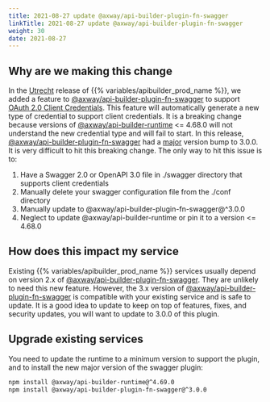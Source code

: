 ```yaml
---
title: 2021-08-27 update @axway/api-builder-plugin-fn-swagger
linkTitle: 2021-08-27 update @axway/api-builder-plugin-fn-swagger
weight: 30
date: 2021-08-27
---
```


## Why are we making this change

In the [Utrecht](/docs/release_notes/utrecht/) release of {{% variables/apibuilder_prod_name %}}, we added a feature to [@axway/api-builder-plugin-fn-swagger](https://www.npmjs.com/package/@axway/api-builder-plugin-fn-swagger) to support [OAuth 2.0 Client Credentials](/docs/developer_guide/credentials/configuring_credentials/oauth_2.0_credentials/). This feature will automatically generate a new type of credential to support client credentials. It is a breaking change because versions of [@axway/api-builder-runtime](https://www.npmjs.com/package/@axway/api-builder-runtime) <= 4.68.0 will not understand the new credential type and will fail to start. In this release, [@axway/api-builder-plugin-fn-swagger](https://www.npmjs.com/package/@axway/api-builder-plugin-fn-swagger) had a [major](https://semver.org) version bump to 3.0.0. It is very difficult to hit this breaking change. The only way to hit this issue is to:

1. Have a Swagger 2.0 or OpenAPI 3.0 file in ./swagger directory that supports client credentials
1. Manually delete your swagger configuration file from the ./conf directory
1. Manually update to @axway/api-builder-plugin-fn-swagger@^3.0.0
1. Neglect to update @axway/api-builder-runtime or pin it to a version <= 4.68.0

## How does this impact my service

Existing {{% variables/apibuilder_prod_name %}} services usually depend on version 2.x of [@axway/api-builder-plugin-fn-swagger](https://www.npmjs.com/package/@axway/api-builder-plugin-fn-swagger). They are unlikely to need this new feature. However, the 3.x version of [@axway/api-builder-plugin-fn-swagger](https://www.npmjs.com/package/@axway/api-builder-plugin-fn-swagger) is compatible with your existing service and is safe to update. It is a good idea to update to keep on top of features, fixes, and security updates, you will want to update to 3.0.0 of this plugin.

## Upgrade existing services

You need to update the runtime to a minimum version to support the plugin, and to install the new major version of the swagger plugin:

```bash
npm install @axway/api-builder-runtime@^4.69.0
npm install @axway/api-builder-plugin-fn-swagger@^3.0.0
```
